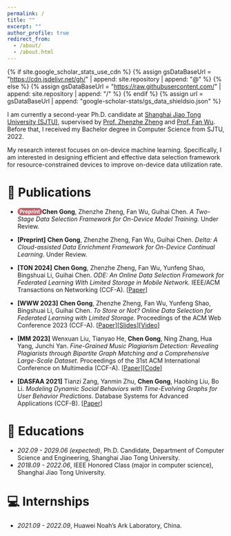 ```yaml
---
permalink: /
title: ""
excerpt: ""
author_profile: true
redirect_from: 
  - /about/
  - /about.html
---
```


<style>
.pubtitle{
    background: #BD666D;
    color: white;
    font-size: 12px;
    padding: 1px 5px 1px 5px;
    border-radius: 15px;
    float: left;
    font-weight: bold;
}
.font-bold{
    font-weight:bold;
}
</style>


{% if site.google_scholar_stats_use_cdn %}
{% assign gsDataBaseUrl = "https://cdn.jsdelivr.net/gh/" | append: site.repository | append: "@" %}
{% else %}
{% assign gsDataBaseUrl = "https://raw.githubusercontent.com/" | append: site.repository | append: "/" %}
{% endif %}
{% assign url = gsDataBaseUrl | append: "google-scholar-stats/gs_data_shieldsio.json" %}

<span class='anchor' id='about-me'></span>

I am currently a second-year Ph.D. candidate at [Shanghai Jiao Tong University (SJTU)](https://en.sjtu.edu.cn/), supervised by [Prof. Zhenzhe Zheng](https://zhengzhenzhe220.github.io/) and [Prof. Fan Wu](https://www.cs.sjtu.edu.cn/~fwu/). 
Before that, I received my Bachelor degree in Computer Science from SJTU, 2022.

My research interest focuses on on-device machine learning. Specifically, I am interested in designing efficient and effective data selection framework for resource-constrained devices to improve on-device data utilization rate.



<span class='anchor' id='publications'></span>

# 📝 Publications 

- <div class="pubtitle">Preprint</div> <b>Chen Gong</b>, Zhenzhe Zheng, Fan Wu, Guihai Chen. <i>A Two-Stage Data Selection Framework for On-Device Model Training.</i> Under Review.

- **[Preprint]** <b>Chen Gong</b>, Zhenzhe Zheng, Fan Wu, Guihai Chen. <i>Delta: A Cloud-assisted Data Enrichment Framework for On-Device Continual Learning.</i> Under Review.

- **[TON 2024]** <b>Chen Gong</b>, Zhenzhe Zheng, Fan Wu, Yunfeng Shao, Bingshuai Li, Guihai Chen. <i>ODE: An Online Data Selection Framework for Federated Learning With Limited Storage in Mobile Network.</i> IEEE/ACM Transactions on Networking (CCF-A). [[Paper](https://ieeexplore.ieee.org/xpl/RecentIssue.jsp?punumber=90)]

- **[WWW 2023]** <b>Chen Gong</b>, Zhenzhe Zheng, Fan Wu, Yunfeng Shao, Bingshuai Li, Guihai Chen. <i>To Store or Not? Online Data Selection for Federated Learning with Limited Storage.</i> Proceedings of the ACM Web Conference 2023 (CCF-A). [[Paper](https://ieeexplore.ieee.org/xpl/RecentIssue.jsp?punumber=90)][[Slides](https://github.com/gongchenooo/gongchenooo.github.io/blob/main/images/WWW23-ODE-7min.pdf)][[Video](https://www.youtube.com/watch?v=h9feBNoxLMo)]

- **[MM 2023]** Wenxuan Liu, Tianyao He, <b>Chen Gong</b>, Ning Zhang, Hua Yang, Junchi Yan. <i>Fine-Grained Music Plagiarism Detection: Revealing Plagiarists through Bipartite Graph Matching and a Comprehensive Large-Scale Dataset. </i>  Proceedings of the 31st ACM International Conference on Multimedia (CCF-A). [[Paper](https://dl.acm.org/doi/abs/10.1145/3581783.3611831)][[Code](https://github.com/xuan301/BMMDet_MPDSet.)]

- **[DASFAA 2021]** Tianzi Zang, Yanmin Zhu, <b>Chen Gong</b>, Haobing Liu, Bo Li. <i>Modeling Dynamic Social Behaviors with Time-Evolving Graphs for User Behavior Predictions</i>. Database Systems for Advanced Applications (CCF-B). [[Paper](https://link.springer.com/chapter/10.1007/978-3-030-73194-6_35)]

# 📖 Educations
- *202.09 - 2029.06 (expected)*, Ph.D. Candidate, Department of Computer Science and Engineering, Shanghai Jiao Tong University. 
- *2018.09 - 2022.06*, IEEE Honored Class (major in computer science), Shanghai Jiao Tong University. 


# 💻 Internships
- *2021.09 - 2022.09*, Huawei Noah’s Ark Laboratory, China.
